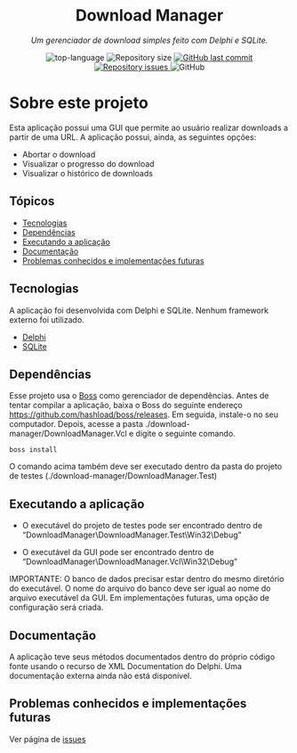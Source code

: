 <h1 align="center">Download Manager</h1>
<p align="center"><i>Um gerenciador de download simples feito com Delphi e SQLite.</i></p>

<p align="center" display="inline-block">
  <img src="https://img.shields.io/github/languages/top/ozmartins/downloadmanager" alt="top-language"/>  
  <img alt="Repository size" src="https://img.shields.io/github/repo-size/ozmartins/downloadmanager.svg">
  <a href="https://github.com/ozmartins/downloadmanager/commits/main">
    <img alt="GitHub last commit" src="https://img.shields.io/github/last-commit/ozmartins/downloadmanager.svg">
  </a>
  <a href="https://github.com/ozmartins/downloadmanager/issues">
    <img alt="Repository issues" src="https://img.shields.io/github/issues/ozmartins/downloadmanager.svg">
  </a>
  <img alt="GitHub" src="https://img.shields.io/github/license/ozmartins/downloadmanager.svg">
  </p>
</p>

# Sobre este projeto
Esta aplicação possui uma GUI que permite ao usuário realizar downloads a partir de uma URL. A aplicação possui, ainda, as seguintes opções:
- Abortar o download
- Visualizar o progresso do download 
- Visualizar o histórico de downloads

## Tópicos

 - [Tecnologias](#tecnologias)
 - [Dependências](#dependências)
 - [Executando a aplicação](#executando-a-aplicação)
 - [Documentação](#documentação)
 - [Problemas conhecidos e implementações futuras](#problemas-conhecidos-e-implementações-futuras)
 
## Tecnologias
A aplicação foi desenvolvida com Delphi e SQLite. Nenhum framework externo foi utilizado.

 - [Delphi](https://www.embarcadero.com/products/delphi)
 - [SQLite](https://sqlite.org/index.html)

## Dependências

Esse projeto usa o [Boss](https://github.com/HashLoad/boss) como gerenciador de dependências. Antes de tentar compilar a aplicação, baixa o Boss do seguinte endereço https://github.com/hashload/boss/releases. Em seguida, instale-o no seu computador. Depois, acesse a pasta ./download-manager/DownloadManager.Vcl e digite o seguinte comando.

```
boss install
```
O comando acima também deve ser executado dentro da pasta do projeto de testes (./download-manager/DownloadManager.Test)

## Executando a aplicação

- O executável do projeto de testes pode ser encontrado dentro de “DownloadManager\DownloadManager.Test\Win32\Debug”

- O executável da GUI pode ser encontrado dentro de “DownloadManager\DownloadManager.Vcl\Win32\Debug”

IMPORTANTE: O banco de dados precisar estar dentro do mesmo diretório do executável. O nome do arquivo do banco deve ser igual ao nome do arquivo executável da GUI. Em implementações futuras, uma opção de configuração será criada.

## Documentação
A aplicação teve seus métodos documentados dentro do próprio código fonte usando o recurso de XML Documentation do Delphi. Uma documentação externa ainda não está disponível.

## Problemas conhecidos e implementações futuras
Ver página de [issues](https://github.com/ozmartins/DownloadManager/issues)
